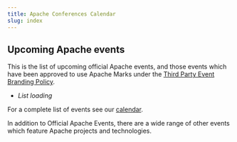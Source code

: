 ```yaml
---
title: Apache Conferences Calendar
slug: index
---
```


## Upcoming Apache events

This is the list of upcoming official Apache events, and
those events which have been approved to use Apache Marks under the 
[Third Party Event Branding Policy][1].

<ul id="events">
 <li><i>List loading</i></li>
</ul>

For a complete list of events see our [calendar](calendar.html).

In addition to Official Apache Events, there are a wide range of other
events which feature Apache projects and technologies.

<script src="/js/jquery.js"></script>
<script src="/js/events-calendar.js"></script>
<script src="https://apis.google.com/js/client.js"></script>

  [1]: https://www.apache.org/foundation/marks/events.html
  [2]: http://lanyrd.com/guides/apache-software-and-technologies/
